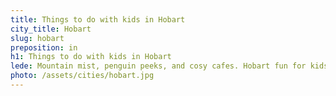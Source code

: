 ```yaml
---
title: Things to do with kids in Hobart
city_title: Hobart
slug: hobart
preposition: in
h1: Things to do with kids in Hobart
lede: Mountain mist, penguin peeks, and cosy cafes. Hobart fun for kids.
photo: /assets/cities/hobart.jpg
---
```




